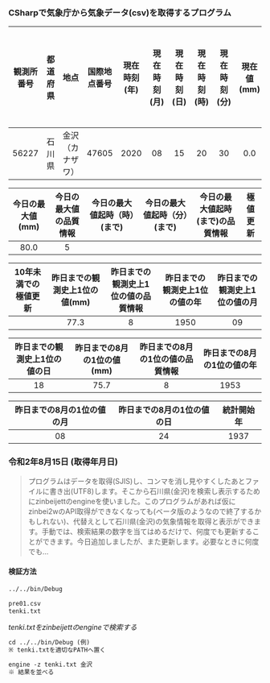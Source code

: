 ### CSharpで気象庁から気象データ(csv)を取得するプログラム

| 観測所番号	| 都道府県 | 地点 | 国際地点番号 | 現在時刻(年)| 現在時刻(月) | 現在時刻(日) | 現在時刻(時) | 現在時刻(分) | 現在値(mm) | 現在値の品質情報 |
| :---: | :---: | :---: | :---: | :---: | :---: | :---: | :---: | :---: | :---: | :---: |
| 56227 |	石川県 |	金沢（カナザワ） | 47605 | 2020 | 08 | 15 | 20 | 30 | 0.0 | |

| 今日の最大値(mm) | 今日の最大値の品質情報 | 今日の最大値起時（時）(まで) | 今日の最大値起時（分）(まで) | 今日の最大値起時(まで)の品質情報 | 極値更新 |	
| :---: | :---: | :---: | :---: | :---: | :---: |
| 80.0 | 5 | 	

| 10年未満での極値更新 | 昨日までの観測史上1位の値(mm) | 昨日までの観測史上1位の値の品質情報 | 昨日までの観測史上1位の値の年 | 昨日までの観測史上1位の値の月 |
| :---: | :---: | :---: | :---: | :---: |
| | 77.3 | 8 |	1950 | 09 | 

| 昨日までの観測史上1位の値の日 | 昨日までの8月の1位の値(mm) | 昨日までの8月の1位の値の品質情報 | 昨日までの8月の1位の値の年 | 
| :---: | :---: | :---: | :---: |
| 18 |	75.7 | 8 | 1953 |

昨日までの8月の1位の値の月 | 昨日までの8月の1位の値の日 | 統計開始年 |
| :---: | :---: | :---: |
| 08 | 24 | 1937 |

### 令和2年8月15日 (取得年月日)

> プログラムはデータを取得(SJIS)し、コンマを消し見やすくしたあとファイルに書き出(UTF8)します。そこから石川県(金沢)を検索し表示するためにzinbeijettのengineを使いました。このプログラムがあれば仮にzinbei2wのAPI取得ができなくなっても(ベータ版のようなので終了するかもしれない)、代替えとして石川県(金沢)の気象情報を取得と表示ができます。手動では、検索結果の数字を当てはめるだけで、何度でも更新することができます。今日追加しましたが、また更新します。必要なときに何度でも...

#### 検証方法

```markdown
../../bin/Debug

pre01.csv
tenki.txt
```

_tenki.txtをzinbeijettのengineで検索する_

```markdown
cd ../../bin/Debug (例)
※ tenki.txtを適切なPATHへ置く

engine -z tenki.txt 金沢
※ 結果を並べる
```
